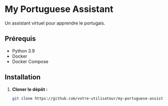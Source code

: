 # My Portuguese Assistant

Un assistant virtuel pour apprendre le portugais.

## Prérequis

- Python 3.9
- Docker
- Docker Compose

## Installation

1. **Cloner le dépôt :**

   ```bash
   git clone https://github.com/votre-utilisateur/my-portuguese-assistant.git
